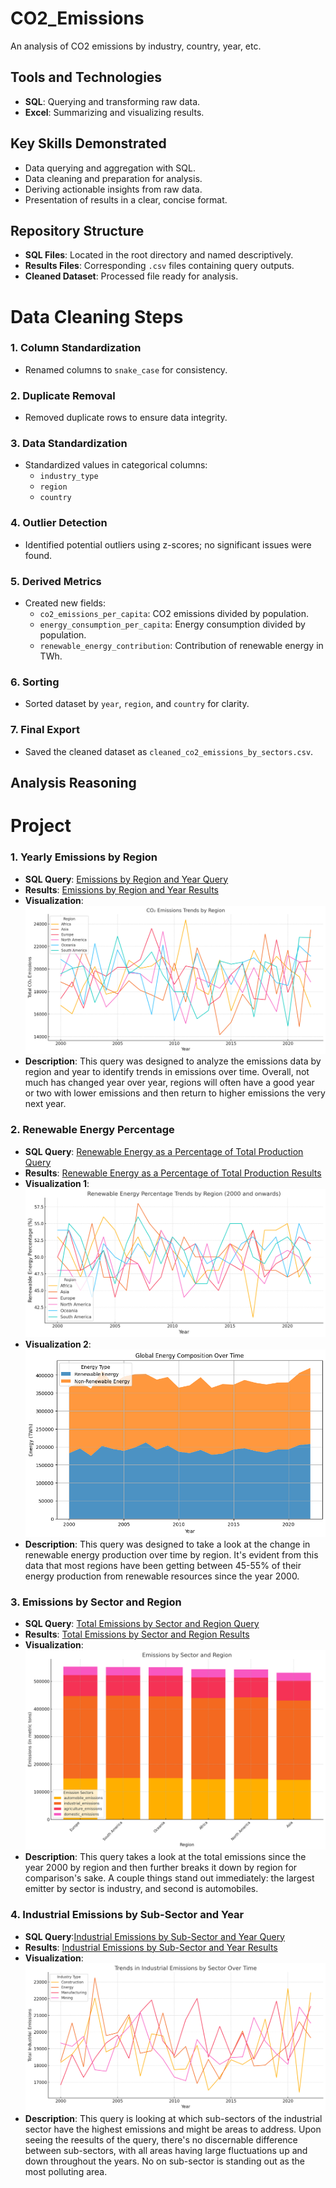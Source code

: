 # CO2_Emissions
An analysis of CO2 emissions by industry, country, year, etc.

## Tools and Technologies
- **SQL**: Querying and transforming raw data.
- **Excel**: Summarizing and visualizing results.

## Key Skills Demonstrated
- Data querying and aggregation with SQL.
- Data cleaning and preparation for analysis.
- Deriving actionable insights from raw data.
- Presentation of results in a clear, concise format.

## Repository Structure
- **SQL Files**: Located in the root directory and named descriptively.
- **Results Files**: Corresponding `.csv` files containing query outputs.
- **Cleaned Dataset**: Processed file ready for analysis.

# Data Cleaning Steps

### 1. Column Standardization
- Renamed columns to `snake_case` for consistency.

### 2. Duplicate Removal
- Removed duplicate rows to ensure data integrity.

### 3. Data Standardization
- Standardized values in categorical columns:
  - `industry_type`
  - `region`
  - `country`

### 4. Outlier Detection
- Identified potential outliers using z-scores; no significant issues were found.

### 5. Derived Metrics
- Created new fields:
  - `co2_emissions_per_capita`: CO2 emissions divided by population.
  - `energy_consumption_per_capita`: Energy consumption divided by population.
  - `renewable_energy_contribution`: Contribution of renewable energy in TWh.

### 6. Sorting
- Sorted dataset by `year`, `region`, and `country` for clarity.

### 7. Final Export
- Saved the cleaned dataset as `cleaned_co2_emissions_by_sectors.csv`.

## Analysis Reasoning


# Project
### 1. **Yearly Emissions by Region**
- **SQL Query**: [Emissions by Region and Year Query](https://github.com/zach-rains/CO2_Emissions/blob/c54e445f998e8a3ee336ffeff86fb5ffbbc14f67/Emissions%20by%20Region%20and%20Year.sql)
- **Results**: [Emissions by Region and Year Results](https://github.com/zach-rains/CO2_Emissions/blob/c54e445f998e8a3ee336ffeff86fb5ffbbc14f67/Emissions%20by%20Region%20and%20Year%20Results.csv)
- **Visualization**: ![Yearly Emissions by Region](https://github.com/zach-rains/CO2_Emissions/blob/c54e445f998e8a3ee336ffeff86fb5ffbbc14f67/Emissions%20by%20Region%20and%20Year%20Viz.png)
- **Description**: This query was designed to analyze the emissions data by region and year to identify trends in emissions over time. Overall, not much has changed year over year, regions will often have a good year or two with lower emissions and then return to higher emissions the very next year.

### 2. **Renewable Energy Percentage**
- **SQL Query**: [Renewable Energy as a Percentage of Total Production Query](https://github.com/zach-rains/CO2_Emissions/blob/54fb4de3bd9ace6e889ec2420a6b63683f689489/Renewable%20Energy%20Percentage.sql)
- **Results**: [Renewable Energy as a Percentage of Total Production Results](https://github.com/zach-rains/CO2_Emissions/blob/54fb4de3bd9ace6e889ec2420a6b63683f689489/Renewable%20Energy%20Percentage%20Results.csv)
- **Visualization 1**: ![Renewable Energy by Region](https://github.com/zach-rains/CO2_Emissions/blob/54fb4de3bd9ace6e889ec2420a6b63683f689489/Renewable%20Energy%20Percentage%20Viz.png)
- **Visualization 2**: ![Global Renewable Energy](https://github.com/zach-rains/CO2_Emissions/blob/2813fe84d952791b51f1a5ac3345f3bfc0121d50/Global%20Renewable%20Energy%20Share.png)
- **Description**: This query was designed to take a look at the change in renewable energy production over time by region. It's evident from this data that most regions have been getting between 45-55% of their energy production from renewable resources since the year 2000.

### 3. **Emissions by Sector and Region**
- **SQL Query**: [Total Emissions by Sector and Region Query](https://github.com/zach-rains/CO2_Emissions/blob/d30ccbc88623f948907d69239e7de0f32c406ce5/Total%20Emissions%20by%20Sector%20and%20Region.sql)
- **Results**: [Total Emissions by Sector and Region Results](https://github.com/zach-rains/CO2_Emissions/blob/d30ccbc88623f948907d69239e7de0f32c406ce5/Total%20Emissions%20by%20Sector%20and%20Region%20Results.csv)
- **Visualization**: ![Total Emissions by Sector and Region](https://github.com/zach-rains/CO2_Emissions/blob/d30ccbc88623f948907d69239e7de0f32c406ce5/Total%20Emissions%20by%20Sector%20and%20Region%20Results.png)
- **Description**: This query takes a look at the total emissions since the year 2000 by region and then further breaks it down by region for comparison's sake. A couple things stand out immediately: the largest emitter by sector is industry, and second is automobiles.

### 4. **Industrial Emissions by Sub-Sector and Year**
- **SQL Query**:[Industrial Emissions by Sub-Sector and Year Query](https://github.com/zach-rains/CO2_Emissions/blob/4582a8edb66f869902711e7f6e670a7438a58ff8/Industrial%20Emissions%20by%20Sector%20and%20Year.sql)
- **Results**: [Industrial Emissions by Sub-Sector and Year Results](https://github.com/zach-rains/CO2_Emissions/blob/4582a8edb66f869902711e7f6e670a7438a58ff8/Industrial%20Emissions%20by%20Sector%20and%20Year%20Results.csv)
- **Visualization**:![Industrial Emissions by Sub-Sector and Year](https://github.com/zach-rains/CO2_Emissions/blob/4582a8edb66f869902711e7f6e670a7438a58ff8/Industrial%20Emissions%20by%20Sector%20and%20Year%20Viz.png)
- **Description**: This query is looking at which sub-sectors of the industrial sector have the highest emissions and might be areas to address. Upon seeing the reesults of the query, there's no discernable difference between sub-sectors, with all areas having large fluctuations up and down throughout the years. No on sub-sector is standing out as the most polluting area.
